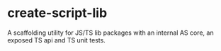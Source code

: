 # create-script-lib
A scaffolding utility for JS/TS lib packages with an internal AS core, an exposed TS api and TS unit tests.
